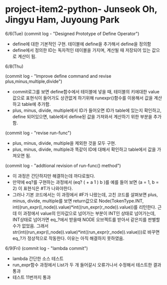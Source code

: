 # project-item2-python- Junseok Oh, Jingyu Ham, Juyoung Park
6/6(Tue)
(commit log - "Designed Prototype of Define Operator")
- define에 대한 기본적인 구현. 테이블에 define을 추가해서 define을 정의함
- define에서 정의한 ID는 독자적인 테이블을 가지며, 계산될 때 저장되어 있는 값으로 계산이 됨.

6/8(Thu)

(commit log - "Improve define command and revise plus,minus,multiple,divide")
- commit로그를 보면 define함수에서 테이블에 넣을 때, 테이블의 키에대한 value값으로 표현식이 들어가도 상관없게 하기위해 runexpr()함수를 이용해서 값을 계산하고 table에 추가함.
- plus, minus, divide, multiple에서 ID가 들어오면 ID가 table에 있는지 확인하고, define 되어있으면, table에서 define된 값을 가져와서 계산하기 위한 부분을 추가함.

(commit log - "revise run-func")
- plus, minus, divide, multiple을 제외한 것을 모두 구현.
- plus, minus, divide, multiple과 똑같이 ID에 대해서 확인하고 table에서 값을 가져오면 됨.

(commit log - "addtional revision of run-func() method")
- 이 과정은 간단하지만 해결하는데 까다로웠다.
- 만약에 eq?를 구현하는 과정에서 (eq? ( + a 1 ) b )를 예를 들어 보면 (a = 1, b = 2) 이 표현식은 #T가 나와야한다.
- 그러나 기본 코드에서는 이 과정에서 #F가 나왔는데, 고친 코드를 살펴보면 plus, minus, divide, multiple를 보면
return값으로 Node(TokenType.INT, int((run_expr(l_node)).value)*int((run_expr(r_node)).value))를 리턴한다. 근데 이 과정에서 
value의 인자값으로 넘어가는 부분이 INT인 상태로 넘어가는데, INT상태로 넘어가면 eq_?에서 받을때 NODE 오브젝트를 받아서 같은지를
판별할 수가 없었음. 그래서 str(int((run_expr(l_node)).value)*int((run_expr(r_node)).value)))로 바꾸면 eq_?가 정상적으로 작동한다. 이유는 아직 해결하지 못하였음.

6/9(Fri)
(commit log - "lambda commit")
- lambda 간단한 소스 테스트
- run_expr함수 과정에서 List가 두 개 들어갈시 오류가나서 수정해서 테스트한 결과 통과
- 테스트 11번까지 통과
